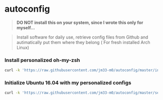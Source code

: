# autoconfig

> **DO NOT install this on your system, since I wrote this only for myself...**

> Install software for daily use, retrieve config files from Github and autimatically put them where they belong ( For fresh installed Arch Linux)

### Install personalized oh-my-zsh

```bash
curl -k 'https://raw.githubusercontent.com/jm33-m0/autoconfig/master/install.sh' | bash
```

### Initialize Ubuntu 16.04 with my personalized configs

```bash
curl -k 'https://raw.githubusercontent.com/jm33-m0/autoconfig/master/server_init.sh' | bash
```
